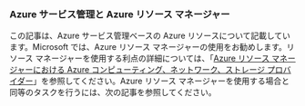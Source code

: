 ### Azure サービス管理と Azure リソース マネージャー
 
この記事は、Azure サービス管理ベースの Azure リソースについて記載しています。Microsoft では、Azure リソース マネージャーの使用をお勧めします。リソース マネージャーを使用する利点の詳細については、「[Azure リソース マネージャーにおける Azure コンピューティング、ネットワーク、ストレージ プロバイダー](../articles/virtual-machines/virtual-machines-azurerm-versus-azuresm.md)」を参照してください。Azure リソース マネージャーを使用する場合と同等のタスクを行うには、次の記事を参照してください。

<!---HONumber=58_postMigration-->